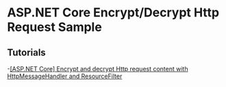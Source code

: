 # ASP.NET Core Encrypt/Decrypt Http Request Sample

## Tutorials

-[[ASP.NET Core] Encrypt and decrypt Http request content with HttpMessageHandler and ResourceFilter]()

